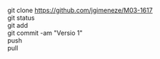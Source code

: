 git clone https://github.com/jgimeneze/M03-1617  
git status  
git add  
git commit -am "Versio 1"  
push  
pull  
